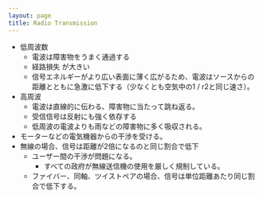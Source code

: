 ```yaml
---
layout: page
title: Radio Transmission
---
```


* 低周波数
    * 電波は障害物をうまく通過する
    * 経路損失 が大きい
    * 信号エネルギーがより広い表面に薄く広がるため、電波はソースからの距離とともに急激に低下する（少なくとも空気中の1 / r2と同じ速さ）。
* 高周波
    * 電波は直線的に伝わる、障害物に当たって跳ね返る。
    * 受信信号は反射にも強く依存する
    * 低周波の電波よりも雨などの障害物に多く吸収される。
* モーターなどの電気機器からの干渉を受ける。
* 無線の場合、信号は距離が2倍になるのと同じ割合で低下
    * ユーザー間の干渉が問題になる。
        * すべての政府が無線送信機の使用を厳しく規制している。
    * ファイバー、同軸、ツイストペアの場合、信号は単位距離あたり同じ割合で低下する。